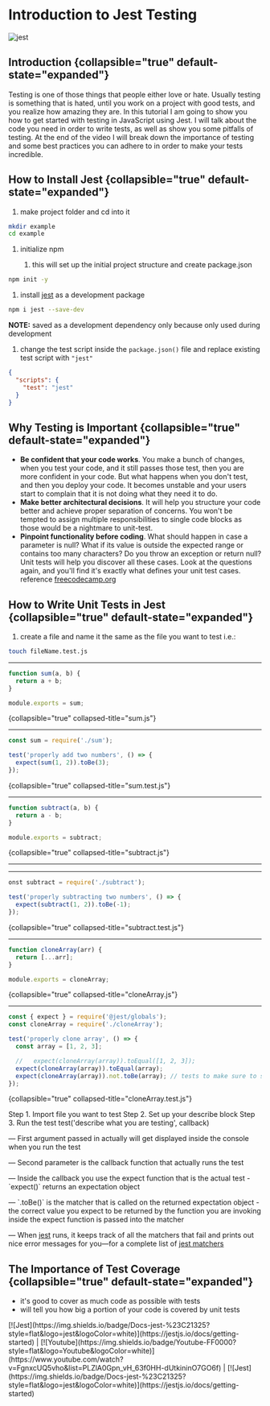 # Introduction to Jest Testing

![jest](Jest.jpg)

## Introduction {collapsible="true" default-state="expanded"}

Testing is one of those things that people either love or hate. Usually testing is something that is hated, until you
work on a project with good tests, and you realize how amazing they are. In this tutorial I am going to show you how to
get started with testing in JavaScript using Jest. I will talk about the code you need in order to write tests, as well
as show you some pitfalls of testing. At the end of the video I will break down the importance of testing and some best
practices you can adhere to in order to make your tests incredible.

## How to Install Jest {collapsible="true" default-state="expanded"}

1. make project folder and cd into it

```bash
mkdir example
cd example
```

1. initialize npm

    1. this will set up the initial project structure and create package.json

```bash
npm init -y
```

1. install [jest](https://jestjs.io/) as a development package

```bash
npm i jest --save-dev
```

**NOTE:** saved as a development dependency only because only used during development

1. change the test script inside the `package.json()` file and replace existing test script with `"jest"`

```json
{
  "scripts": {
    "test": "jest"
  }
}
```

## Why Testing is Important {collapsible="true" default-state="expanded"}

- **Be confident that your code works**. You make a bunch of changes, when you test your code, and it still passes those
  test, then you are more confident in your code. But what happens when you don't test, and then you deploy your code.
  It becomes unstable and your users start to complain that it is not doing what they need it to do.
- **Make better architectural decisions**. It will help you structure your code better and achieve proper separation of
  concerns. You won't be tempted to assign multiple responsibilities to single code blocks as those would be a nightmare
  to unit-test.
- **Pinpoint functionality before coding**. What should happen in case a parameter is null? What if its value is outside
  the expected range or contains too many characters? Do you throw an exception or return null? Unit tests will help you
  discover all these cases. Look at the questions again, and you'll find it's exactly what defines your unit test cases.
  reference [freecodecamp.org](https://www.freecodecamp.org/news/how-to-start-unit-testing-javascript/)

## How to Write Unit Tests in Jest {collapsible="true" default-state="expanded"}

1. create a file and name it the same as the file you want to test i.e.:

```bash
touch fileName.test.js
```

---

```Javascript
function sum(a, b) {
  return a + b;
}

module.exports = sum;
```

{collapsible="true" collapsed-title="sum.js"}

---

```Javascript
const sum = require('./sum');

test('properly add two numbers', () => {
  expect(sum(1, 2)).toBe(3);
});
```

{collapsible="true" collapsed-title="sum.test.js"}

---

```Javascript
function subtract(a, b) {
  return a - b;
}

module.exports = subtract;
```

{collapsible="true" collapsed-title="subtract.js"}

---

---

```Javascript
onst subtract = require('./subtract');

test('properly subtracting two numbers', () => {
  expect(subtract(1, 2)).toBe(-1);
});
```

{collapsible="true" collapsed-title="subtract.test.js"}

---

```Javascript
function cloneArray(arr) {
  return [...arr];
}

module.exports = cloneArray;
```

{collapsible="true" collapsed-title="cloneArray.js"}

---

```Javascript
const { expect } = require('@jest/globals');
const cloneArray = require('./cloneArray');

test('properly clone array', () => {
  const array = [1, 2, 3];

  //   expect(cloneArray(array)).toEqual([1, 2, 3]);
  expect(cloneArray(array)).toEqual(array);
  expect(cloneArray(array)).not.toBe(array); // tests to make sure to separate arrays
});
```

{collapsible="true" collapsed-title="cloneArray.test.js"}

<procedure title="How to write a test" collapsible="true">
    <step>Step 1. Import file you want to test</step>
    <step>Step 2. Set up your describe block</step>
    <step>Step 3. Run the test</step>
    <code-block lang="javascript">test('describe what you are testing', callback)</code-block>
    <p>— First argument passed in actually will get displayed inside the console when you run the test</p>
    <p>— Second parameter is the callback function that actually runs the test</p>
    <p>— Inside the callback you use the expect function that is the actual test - `expect()` returns an expectation object</p>
    <p>— `.toBe()` is the matcher that is called on the returned expectation object - the correct value you expect to be returned by the function you are invoking inside the expect function is passed into the matcher</p>
    <p>— When <a href="https://jestjs.io/">jest</a> runs, it keeps track of all the matchers that fail and prints out nice error messages for you—for a complete list of <a href="https://jestjs.io/">jest matchers</a></p>
</procedure>

## The Importance of Test Coverage {collapsible="true" default-state="expanded"}

- it's good to cover as much code as possible with tests
- will tell you how big a portion of your code is covered by unit tests

<seealso>
[![Jest](https://img.shields.io/badge/Docs-jest-%23C21325?style=flat&logo=jest&logoColor=white)](https://jestjs.io/docs/getting-started) |
[![Youtube](https://img.shields.io/badge/Youtube-FF0000?style=flat&logo=Youtube&logoColor=white)](https://www.youtube.com/watch?v=FgnxcUQ5vho&list=PLZlA0Gpn_vH_63f0HH-dUtkininO7GO6f) |
[![Jest](https://img.shields.io/badge/Docs-jest-%23C21325?style=flat&logo=jest&logoColor=white)](https://jestjs.io/docs/getting-started)
</seealso>
